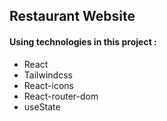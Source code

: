 ## Restaurant Website
#### Using technologies in this project :
* React
* Tailwindcss
* React-icons
* React-router-dom
* useState
